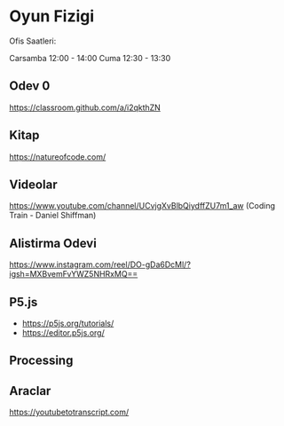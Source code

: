 # Oyun Fizigi

Ofis Saatleri:

Carsamba 12:00 - 14:00
Cuma 12:30 - 13:30



## Odev 0

https://classroom.github.com/a/i2qkthZN

## Kitap

https://natureofcode.com/

## Videolar

https://www.youtube.com/channel/UCvjgXvBlbQiydffZU7m1_aw (Coding Train - Daniel Shiffman)

## Alistirma Odevi

https://www.instagram.com/reel/DO-gDa6DcMl/?igsh=MXBvemFvYWZ5NHRxMQ==

## P5.js 

* https://p5js.org/tutorials/ 
* https://editor.p5js.org/

## Processing

## Araclar

https://youtubetotranscript.com/


